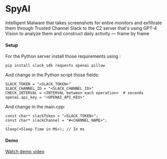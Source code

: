 # SpyAI
Intelligent Malware that takes screenshots for entire monitors and exfiltrate them through Trusted Channel Slack to the C2 server that's using GPT-4 Vision to analyze them and construct daily activity — frame by frame 

#### Setup
For the Python server install those requirements using :
```
pip install slack_sdk requests openai pillow
```
And change in the Python script those fields:
```
SLACK_TOKEN = "<SLACK_TOKEN>"
SLACK_CHANNEL_ID = "<SLACK_CHANNEL_ID>"
CHECK_INTERVAL = <INTERVAL between each operation>  # seconds
openai.api_key = "<OPENAI_API_KEU>"
```
And change in the main.cpp:
```
const char* slackToken = "<SLACK_TOKEN>";
const char* slackChannel = "#<CHANNEL_NAME>";
...
Sleep(<Sleep Time in MS>); // In ms
```


#### Demo
[Watch demo video](https://streamable.com/qq78kt)
 
